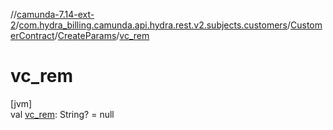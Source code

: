 //[camunda-7.14-ext-2](../../../../index.md)/[com.hydra_billing.camunda.api.hydra.rest.v2.subjects.customers](../../index.md)/[CustomerContract](../index.md)/[CreateParams](index.md)/[vc_rem](vc_rem.md)

# vc_rem

[jvm]\
val [vc_rem](vc_rem.md): String? = null
